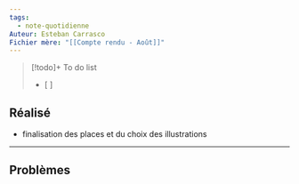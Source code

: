 ```yaml
---
tags:
  - note-quotidienne
Auteur: Esteban Carrasco
Fichier mère: "[[Compte rendu - Août]]"
---
```


> [!todo]+ To do list
> - [ ] 


## Réalisé
- finalisation des places et du choix des illustrations

---
## Problèmes

